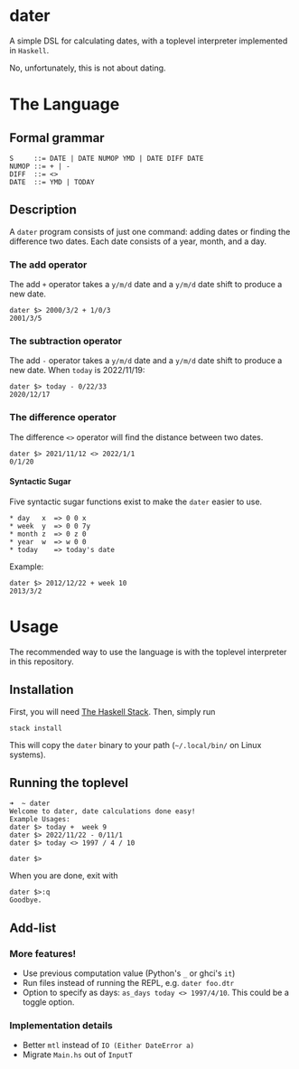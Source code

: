 # dater

A simple DSL for calculating dates, with a toplevel interpreter implemented in `Haskell`.

No, unfortunately, this is not about dating.

# The Language
## Formal grammar
```
S     ::= DATE | DATE NUMOP YMD | DATE DIFF DATE
NUMOP ::= + | -
DIFF  ::= <>
DATE  ::= YMD | TODAY
```

## Description
A `dater` program consists of just one command: adding dates or finding the difference two dates.
Each date consists of a year, month, and a day.

### The add operator

The add `+` operator takes a `y/m/d` date and a `y/m/d` date shift to produce a new date.
```
dater $> 2000/3/2 + 1/0/3
2001/3/5
```

### The subtraction operator

The add `-` operator takes a `y/m/d` date and a `y/m/d` date shift to produce a new date.
When `today` is 2022/11/19:
```
dater $> today - 0/22/33
2020/12/17
```

### The difference operator
The difference `<>` operator will find the distance between two dates.
```
dater $> 2021/11/12 <> 2022/1/1
0/1/20
```

#### Syntactic Sugar
Five syntactic sugar functions exist to make the `dater` easier to use.
```
* day   x  => 0 0 x
* week  y  => 0 0 7y
* month z  => 0 z 0
* year  w  => w 0 0
* today    => today's date
```

Example:
```
dater $> 2012/12/22 + week 10
2013/3/2
```

# Usage
The recommended way to use the language is with the toplevel interpreter in this repository.

## Installation
First, you will need [The Haskell Stack](https://docs.haskellstack.org/en/stable/README/).
Then, simply run
```
stack install
```
This will copy the `dater` binary to your path (`~/.local/bin/` on Linux systems).

## Running the toplevel
```
➜  ~ dater
Welcome to dater, date calculations done easy!
Example Usages:
dater $> today +  week 9
dater $> 2022/11/22 - 0/11/1
dater $> today <> 1997 / 4 / 10

dater $>
```

When you are done, exit with 
```
dater $>:q
Goodbye.
```

## Add-list

### More features!
* Use previous computation value (Python's `_` or ghci's `it`)
* Run files instead of running the REPL, e.g. `dater foo.dtr`
* Option to specify as days: `as_days today <> 1997/4/10`.
This could be a toggle option.

### Implementation details
* Better `mtl` instead of `IO (Either DateError a)`
* Migrate `Main.hs` out of `InputT`

